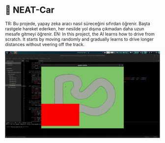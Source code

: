 # 🚗 NEAT-Car
TR: Bu projede, yapay zeka aracı nasıl süreceğini sıfırdan öğrenir. Başta rastgele hareket ederken, her nesilde yol dışına çıkmadan daha uzun mesafe gitmeyi öğrenir.
EN: In this project, the AI learns how to drive from scratch. It starts by moving randomly and gradually learns to drive longer distances without veering off the track.



![gif](img/NEAT-Car.gif)
